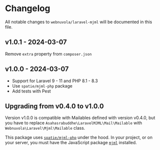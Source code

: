 # Changelog

All notable changes to `webnuvola/laravel-mjml` will be documented in this file.

## v1.0.1 - 2024-03-07
Remove `extra` property from `composer.json`

## v1.0.0 - 2024-03-07

- Support for Laravel 9 - 11 and PHP 8.1 - 8.3
- Use `spatie/mjml-php` package
- Add tests with Pest

## Upgrading from v0.4.0 to v1.0.0
Version v1.0.0 is compatible with Mailables defined with version v0.4.0, but you have to replace `Asahasrabuddhe\LaravelMJML\Mail\Mailable` with `Webnuvola\Laravel\Mjml\Mailable` class.

This package uses [`spatie/mjml-php`](https://github.com/spatie/mjml-php) under the hood. In your project, or on your server, you must have the JavaScript package [`mjml`](https://github.com/mjmlio/mjml) installed.
